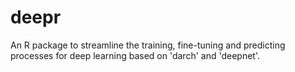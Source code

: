deepr
=====

An R package to streamline the training, fine-tuning and predicting processes for deep learning based on 'darch' and 'deepnet'.
